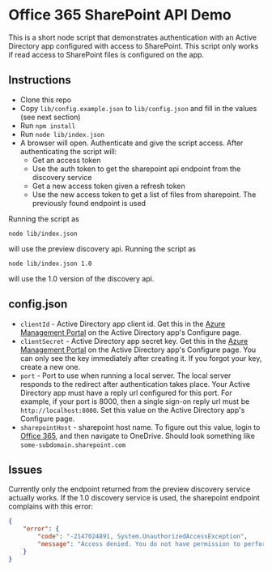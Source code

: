 Office 365 SharePoint API Demo
==============================

This is a short node script that demonstrates authentication with an Active Directory app configured with access to SharePoint. This script only works if read access to SharePoint files is configured on the app.

Instructions
------------

* Clone this repo
* Copy `lib/config.example.json` to `lib/config.json` and fill in the values (see next section)
* Run `npm install`
* Run `node lib/index.json`
* A browser will open. Authenticate and give the script access. After authenticating the script will:
  * Get an access token
  * Use the auth token to get the sharepoint api endpoint from the discovery service
  * Get a new access token given a refresh token
  * Use the new access token to get a list of files from sharepoint. The previously found endpoint is used

Running the script as

```
node lib/index.json
```

will use the preview discovery api. Running the script as

```
node lib/index.json 1.0
```

will use the 1.0 version of the discovery api.

config.json
-----------

* `clientId` - Active Directory app client id. Get this in the [Azure Management Portal][] on the Active Directory app's Configure page.
* `clientSecret` - Active Directory app secret key. Get this in the [Azure Management Portal][] on the Active Directory app's Configure page. You can only see the key immediately after creating it. If you forgot your key, create a new one.
* `port` - Port to use when running a local server. The local server responds to the redirect after authentication takes place. Your Active Directory app must have a reply url configured for this port. For example, if your port is 8000, then a single sign-on reply url must be `http://localhost:8000`. Set this value on the Active Directory app's Configure page.
* `sharepointHost` - sharepoint host name. To figure out this value, login to [Office 365][], and then navigate to OneDrive. Should look something like `some-subdomain.sharepoint.com`

Issues
------

Currently only the endpoint returned from the preview discovery service actually works. If the 1.0 discovery service is used, the sharepoint endpoint complains with this error:

```json
{
	"error": {
		"code": "-2147024891, System.UnauthorizedAccessException",
		"message": "Access denied. You do not have permission to perform this action or access this resource."
	}
}
```

[Azure Management Portal]:https://manage.windowsazure.com
[Office 365]:https://outlook.office365.com
